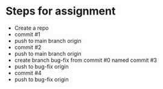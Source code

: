 # Steps for assignment
- Create a repo
- commit #1
- push to main branch origin
- commit #2
- push to main branch origin
- create branch bug-fix from commit #0 named commit #3
- push to bug-fix origin
- commit #4
- push to bug-fix origin